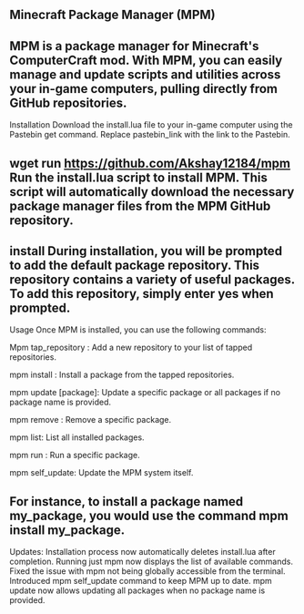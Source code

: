 Minecraft Package Manager (MPM)
---
MPM is a package manager for Minecraft's ComputerCraft mod. With MPM, you can easily manage and update scripts and utilities across your in-game computers, pulling directly from GitHub repositories.
---
Installation
Download the install.lua file to your in-game computer using the Pastebin get command. Replace pastebin_link with the link to the Pastebin.

wget run https://github.com/Akshay12184/mpm
Run the install.lua script to install MPM. This script will automatically download the necessary package manager files from the MPM GitHub repository.
---
install
During installation, you will be prompted to add the default package repository. This repository contains a variety of useful packages. To add this repository, simply enter yes when prompted.
---
Usage
Once MPM is installed, you can use the following commands:

Mpm tap_repository <repository url>: Add a new repository to your list of tapped repositories.

mpm install <package>: Install a package from the tapped repositories.

mpm update [package]: Update a specific package or all packages if no package name is provided.

mpm remove <package>: Remove a specific package.

mpm list: List all installed packages.

mpm run <package>: Run a specific package.

mpm self_update: Update the MPM system itself.

For instance, to install a package named my_package, you would use the command mpm install my_package.
---
Updates:
Installation process now automatically deletes install.lua after completion.
Running just mpm now displays the list of available commands.
Fixed the issue with mpm not being globally accessible from the terminal.
Introduced mpm self_update command to keep MPM up to date.
mpm update now allows updating all packages when no package name is provided.